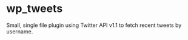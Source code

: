 wp_tweets
=========

Small, single file plugin using Twitter API v1.1 to fetch recent tweets by username.
